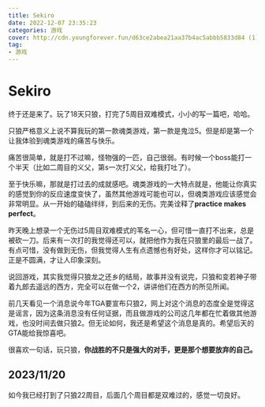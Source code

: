 ```yaml
---
title: Sekiro
date: 2022-12-07 23:35:23
categories: 游戏
cover: http://cdn.youngforever.fun/d63ce2abea21aa37b4ac5abbb5833d84 (1).jpg
tag:
- 游戏
---
```


# Sekiro

终于还是来了。玩了18天只狼，打完了5周目双难模式，小小的写一篇吧，哈哈。

只狼严格意义上说不算我玩的第一款魂类游戏，第一款是鬼泣5。但是却是第一个让我体验到魂类游戏的痛苦与快乐。

痛苦很简单，就是打不过嘛，怪物强的一匹，自己很弱。有时候一个boss能打一个半天（比如二周目的义父，第s一次打义父，给我打吐了）。

至于快乐嘛，那就是打过去的成就感吧。魂类游戏的一大特点就是，他能让你真实的感觉到你的反应速度变快了，虽然其他游戏可能也可以，但魂类游戏应该感觉会非常明显。从一开始的磕磕绊绊，到后来的无伤。完美诠释了**practice makes perfect**。

昨天晚上想录一个无伤过5周目双难模式的苇名一心，但可惜一直打不出来，总是被砍一刀。后来有一次打的我觉得还可以，就把他作为我在只狼里的最后一战了。 有点可惜，没有做到无伤，但我觉得人生有点遗憾也有好处，这样你才可以铭记。正是不圆满，才让人印象深刻。

说回游戏，其实我觉得只狼龙之还乡的结局，故事并没有说完，只狼和变若神子带着九郎去遥远的西方，完全可以在做一个2，讲讲他们在西方的所见所闻。

前几天看见一个消息说今年TGA要宣布只狼2，网上对这个消息的态度全是觉得这是谣言，因为这条消息没有任何证据，而且做游戏的公司这几年都在忙着做其他游戏，也没时间去做只狼2。但无论如何，我还是希望这个消息是真的。希望后天的GTA能给我惊喜吧。

很喜欢一句话，玩只狼，**你战胜的不只是强大的对手，更是那个想要放弃的自己。**

## 2023/11/20

如今我已经打到了只狼22周目，后面几个周目都是双难过的，感觉一切良好。
